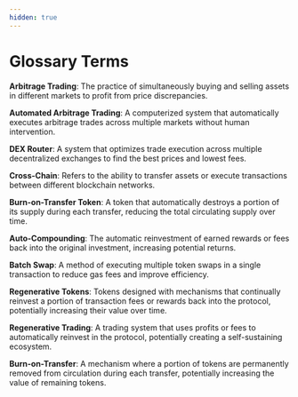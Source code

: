 ```yaml
---
hidden: true
---
```


# Glossary Terms

**Arbitrage Trading**: The practice of simultaneously buying and selling assets in different markets to profit from price discrepancies.

**Automated Arbitrage Trading**: A computerized system that automatically executes arbitrage trades across multiple markets without human intervention.

**DEX Router**: A system that optimizes trade execution across multiple decentralized exchanges to find the best prices and lowest fees.

**Cross-Chain**: Refers to the ability to transfer assets or execute transactions between different blockchain networks.

**Burn-on-Transfer Token**: A token that automatically destroys a portion of its supply during each transfer, reducing the total circulating supply over time.

**Auto-Compounding**: The automatic reinvestment of earned rewards or fees back into the original investment, increasing potential returns.

**Batch Swap**: A method of executing multiple token swaps in a single transaction to reduce gas fees and improve efficiency.

**Regenerative Tokens**: Tokens designed with mechanisms that continually reinvest a portion of transaction fees or rewards back into the protocol, potentially increasing their value over time.

**Regenerative Trading**: A trading system that uses profits or fees to automatically reinvest in the protocol, potentially creating a self-sustaining ecosystem.

**Burn-on-Transfer**: A mechanism where a portion of tokens are permanently removed from circulation during each transfer, potentially increasing the value of remaining tokens.
